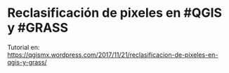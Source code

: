 #  Reclasificación de pixeles en #QGIS y #GRASS
Tutorial en:  
https://qgismx.wordpress.com/2017/11/21/reclasificacion-de-pixeles-en-qgis-y-grass/

